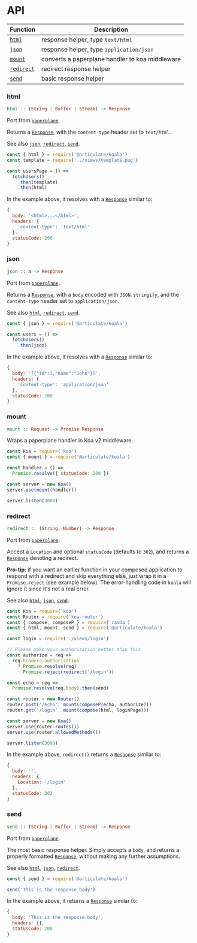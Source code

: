 # API

| Function                | Description                                     |
| ---                     | ---                                             |
| [`html`](#html)         | response helper, type `text/html`               |
| [`json`](#json)         | response helper, type `application/json`        |
| [`mount`](#mount)       | converts a paperplane handler to koa middleware |
| [`redirect`](#redirect) | redirect response helper                        |
| [`send`](#send)         | basic response helper                           |

### html

```haskell
html :: (String | Buffer | Stream) -> Response
```

Port from [`paperplane`](https://github.com/articulate/paperplane/blob/v3.1.1/docs/API.md#html).

Returns a [`Response`](getting-started.md#response-object), with the `content-type` header set to `text/html`.

See also [`json`](#json), [`redirect`](#redirect), [`send`](#send).

```js
const { html } = require('@articulate/koala')
const template = require('../views/template.pug')

const usersPage = () =>
  fetchUsers()
    .then(template)
    .then(html)
```

In the example above, it resolves with a [`Response`](getting-started.md#response-object) similar to:

```js
{
  body: '<html>...</html>',
  headers: {
    'content-type': 'text/html'
  },
  statusCode: 200
}
```

### json

```haskell
json :: a -> Response
```

Port from [`paperplane`](https://github.com/articulate/paperplane/blob/v3.1.1/docs/API.md#json).

Returns a [`Response`](getting-started.md#response-object), with a `body` encoded with `JSON.stringify`, and the `content-type` header set to `application/json`.

See also [`html`](#html), [`redirect`](#redirect), [`send`](#send).

```js
const { json } = require('@articulate/koala')

const users = () =>
  fetchUsers()
    .then(json)
```

In the example above, it resolves with a [`Response`](getting-started.md#response-object) similar to:

```js
{
  body: '[{"id":1,"name":"John"}]',
  headers: {
    'content-type': 'application/json'
  },
  statusCode: 200
}
```

### mount

```haskell
mount :: Request -> Promise Response
```

Wraps a paperplane handler in Koa v2 middleware.

```js
const Koa = require('koa')
const { mount } = require('@articulate/koala')

const handler = () =>
  Promise.resolve({ statusCode: 200 })

const server = new Koa()
server.use(mount(handler))

server.listen(3000)
```

### redirect

```haskell
redirect :: (String, Number) -> Response
```

Port from [`paperplane`](https://github.com/articulate/paperplane/blob/v3.1.1/docs/API.md#redirect).

Accept a `Location` and optional `statusCode` (defaults to `302`), and returns a [`Response`](getting-started.md#response-object) denoting a redirect.

**Pro-tip:** if you want an earlier function in your composed application to respond with a redirect and skip everything else, just wrap it in a `Promise.reject` (see example below).  The error-handling code in `koala` will ignore it since it's not a real error.

See also [`html`](#html), [`json`](#json), [`send`](#send).

```js
const Koa = require('koa')
const Router = require('koa-router')
const { compose, composeP } = require('ramda')
const { html, mount, send } = require('@articulate/koala')

const login = require('./views/login')

// Please make your authorization better than this
const authorize = req =>
  req.headers.authorization
    ? Promise.resolve(req)
    : Promise.reject(redirect('/login'))

const echo = req =>
  Promise.resolve(req.body).then(send)

const router = new Router()
router.post('/echo', mount(composeP(echo, authorize)))
router.get('/login', mount(compose(html, loginPage)))

const server = new Koa()
server.use(router.routes())
server.use(router.allowedMethods())

server.listen(3000)
```

In the example above, `redirect()` returns a [`Response`](getting-started.md#response-object) similar to:

```js
{
  body: '',
  headers: {
    Location: '/login'
  },
  statusCode: 302
}
```

### send

```haskell
send :: (String | Buffer | Stream) -> Response
```

Port from [`paperplane`](https://github.com/articulate/paperplane/blob/v3.1.1/docs/API.md#send).

The most basic response helper.  Simply accepts a `body`, and returns a properly formatted [`Response`](getting-started.md#response-object), without making any further assumptions.

See also [`html`](#html), [`json`](#json), [`redirect`](#redirect).

```js
const { send } = require('@articulate/koala')

send('This is the response body')
```

In the example above, it returns a [`Response`](https://github.com/articulate/paperplane/blob/master/docs/getting-started.md#response-object) similar to:

```js
{
  body: 'This is the response body',
  headers: {},
  statusCode: 200
}
```
